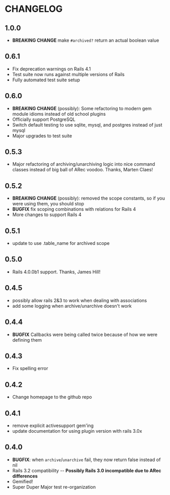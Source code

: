 # CHANGELOG

## 1.0.0
* **BREAKING CHANGE** make `#archived?` return an actual boolean value

## 0.6.1
* Fix deprecation warnings on Rails 4.1
* Test suite now runs against multiple versions of Rails
* Fully automated test suite setup

## 0.6.0
* **BREAKING CHANGE** (possibly): Some refactoring to modern gem module idioms instead of old school plugins
* Officially support PostgreSQL
* Switch default testing to use sqlite, mysql, and postgres instead of just mysql
* Major upgrades to test suite

## 0.5.3
* Major refactoring of archiving/unarchiving logic into nice command classes instead of big ball of ARec voodoo. Thanks, Marten Claes!

## 0.5.2
* **BREAKING CHANGE** (possibly): removed the scope constants, so if you were using them, you should stop
* **BUGFIX** fix scoping combinations with relations for Rails 4
* More changes to support Rails 4

## 0.5.1
* update to use .table_name for archived scope

## 0.5.0
* Rails 4.0.0b1 support. Thanks, James Hill!

## 0.4.5
* possibly allow rails 2&3 to work when dealing with associations
* add some logging when archive/unarchive doesn't work

## 0.4.4
* **BUGFIX** Callbacks were being called twice because of how we were defining them

## 0.4.3
* Fix spelling error

## 0.4.2
* Change homepage to the github repo

## 0.4.1
* remove explicit activesupport gem'ing
* update documentation for using plugin version with rails 3.0x

## 0.4.0
* **BUGFIX**: when `archive`/`unarchive` fail, they now return false instead of nil
* Rails 3.2 compatibility -- **Possibly Rails 3.0 incompatible due to ARec differences**
* Gemified!
* Super Duper Major test re-organization
